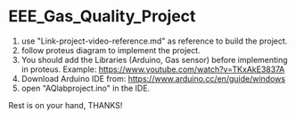 # EEE_Gas_Quality_Project

1. use "Link-project-video-reference.md" as reference to build the project.
2. follow proteus diagram to implement the project.
3. You should add the Libraries (Arduino, Gas sensor) before implementing in proteus. Example: https://www.youtube.com/watch?v=TKxAkE3837A
4. Download Arduino IDE from: https://www.arduino.cc/en/guide/windows
5. open "AQlabproject.ino" in the IDE.

Rest is on your hand, THANKS!
